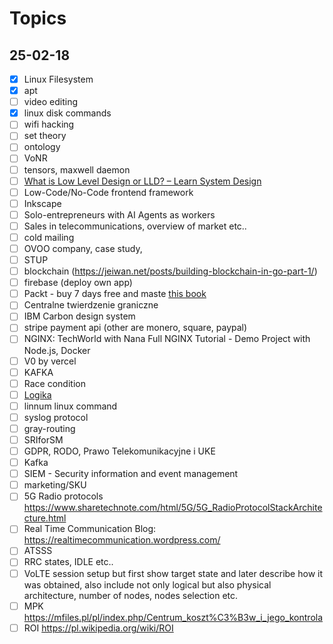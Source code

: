 # Topics
## 25-02-18
- [x] Linux Filesystem
- [x] apt
- [ ] video editing
- [x] linux disk commands
- [ ] wifi hacking
- [ ] set theory
- [ ] ontology
- [ ] VoNR 
- [ ] tensors, maxwell daemon
- [ ] [What is Low Level Design or LLD? – Learn System Design](https://www.geeksforgeeks.org/what-is-low-level-design-or-lld-learn-system-design/)
- [ ] Low-Code/No-Code frontend framework
- [ ] Inkscape
- [ ] Solo-entrepreneurs with AI Agents as workers
- [ ] Sales in telecommunications, overview of market etc..
- [ ] cold mailing
- [ ] OVOO company, case study, 
- [ ] STUP
- [ ] blockchain (https://jeiwan.net/posts/building-blockchain-in-go-part-1/)
- [ ] firebase (deploy own app)
- [ ] Packt - buy 7 days free and maste [this book](https://www.packtpub.com/en-us/product/hands-on-system-programming-with-go-9781789804072)
- [ ] Centralne twierdzenie graniczne
- [ ] IBM Carbon design system
- [ ] stripe payment api (other are monero, square, paypal)
- [ ] NGINX: TechWorld with Nana Full NGINX Tutorial - Demo Project with Node.js, Docker
- [ ] V0 by vercel
- [ ] KAFKA
- [ ] Race condition
- [ ] [Logika](https://www.matemaks.pl/logika.html)
- [ ] linnum linux command
- [ ] syslog protocol
- [ ] gray-routing
- [ ] SRIforSM
- [ ] GDPR, RODO, Prawo Telekomunikacyjne i UKE
- [ ] Kafka
- [ ] SIEM - Security information and event management
- [ ] marketing/SKU
- [ ] 5G Radio protocols https://www.sharetechnote.com/html/5G/5G_RadioProtocolStackArchitecture.html
- [ ] Real Time Communication Blog: https://realtimecommunication.wordpress.com/
- [ ] ATSSS
- [ ] RRC states, IDLE etc..
- [ ] VoLTE session setup but first show target state and later describe how it was obtained, also include not only logical but also physical architecture, number of nodes, nodes selection etc.
- [ ] MPK https://mfiles.pl/pl/index.php/Centrum_koszt%C3%B3w_i_jego_kontrola
- [ ] ROI https://pl.wikipedia.org/wiki/ROI

